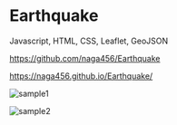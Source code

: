 # Earthquake

Javascript, HTML, CSS, Leaflet, GeoJSON

https://github.com/naga456/Earthquake

https://naga456.github.io/Earthquake/

![sample1](https://user-images.githubusercontent.com/23746877/65836202-c5fe8980-e2bd-11e9-99c0-7aef159274ab.jpg)

![sample2](https://user-images.githubusercontent.com/23746877/65836222-ed555680-e2bd-11e9-9b0d-643036f9296f.jpg)


